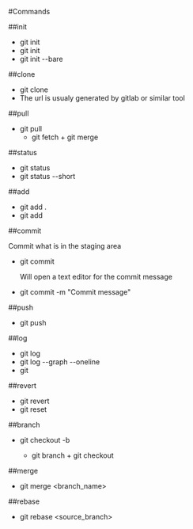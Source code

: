 #Commands

##init

* git init
* git init <directory>
* git init --bare <directory>

##clone

* git clone <url>
* The url is usualy generated by gitlab or similar tool

##pull

* git pull
  * git fetch + git merge

##status

* git status
* git status --short

##add

* git add .
* git add <file>

##commit

Commit what is in the staging area

* git commit

    Will open a text editor for the commit message
* git commit -m "Commit message"

##push

* git push

##log

* git log
* git log --graph --oneline
* git

##revert

* git revert
* git reset

##branch

* git checkout -b <name>
  * git branch <name> + git checkout <name>

##merge

* git merge <branch_name>

##rebase

* git rebase <source_branch>
